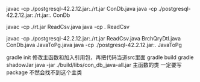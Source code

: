 javac -cp ./postgresql-42.2.12.jar:./rt.jar ConDb.java 
java -cp ./postgresql-42.2.12.jar:./rt.jar:. ConDb

javac -cp ./rt.jar ReadCsv.java
java -cp . ReadCsv



javac -cp ./postgresql-42.2.12.jar:./rt.jar ReadCsv.java BrchQryDtl.java ConDb.java JavaToPg.java 
java -cp ./postgresql-42.2.12.jar:. JavaToPg 


gradle init
修改主函数和加入引用包，再把代码当道src里面
gradle build
gradle shadowJar
java -jar ./build/libs/con_db_java-all.jar 
主函数的类 一定要写package 不然会找不到这个主类